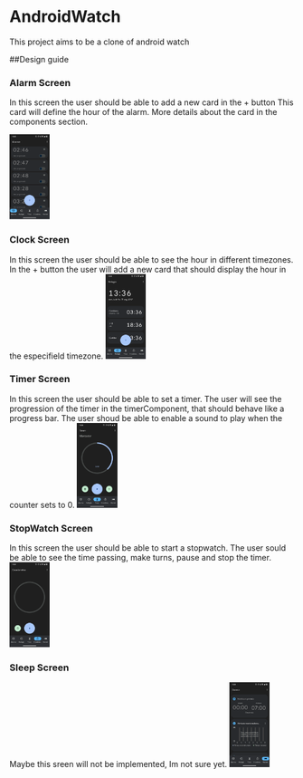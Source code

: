 # AndroidWatch

This project aims to be a clone  of android watch

##Design guide 

<h3>Alarm Screen</h3>

In this screen the user should be able to add a new card in the + button
This card will define the hour of the alarm. More details about the card in the components section.

<img src="assets/readmeAssets/Screenshot_20220206-133541.png" alt="MarineGEO circle logo" style="height: 150px; "/>

<h3>Clock Screen</h3>
In this screen the user should be able to see the hour in different timezones.
In the + button the user will add a new card that should display the hour in the especifield timezone.

<img src="assets/readmeAssets/Screenshot_20220206-133608.png" alt="MarineGEO circle logo" style="height: 150px; "/>
<h3>Timer Screen</h3>
In this screen the user should be able to set a timer.
The user will see the progression of the timer in the timerComponent, that should behave like a progress bar.
The user shoud be able to enable a sound to play when the counter sets to 0.
<img src="assets/readmeAssets/Screenshot_20220206-133620.png" alt="MarineGEO circle logo" style="height: 150px; "/>
<h3>StopWatch Screen</h3>

In this screen the user should be able to start a stopwatch.
The user sould be able to see the time passing, make turns, pause and stop the timer.
<img src="assets/readmeAssets/Screenshot_20220206-133636.png" alt="MarineGEO circle logo" style="height: 150px; "/>
<h3>Sleep Screen</h3>

Maybe this sreen will not be implemented, Im not sure yet.
<img src="assets/readmeAssets/Screenshot_20220206-133643.png" alt="MarineGEO circle logo" style="height: 150px; "/>